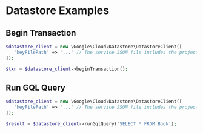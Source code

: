 # Datastore Examples #

## Begin Transaction ##

```php
$datastore_client = new \Google\Cloud\Datastore\DatastoreClient([
   'keyFilePath' => '...' // The service JSON file includes the projectID
]);

$txn = $datastore_client->beginTransaction();
```

## Run GQL Query ##

```php
$datastore_client = new \Google\Cloud\Datastore\DatastoreClient([
   'keyFilePath' => '...' // The service JSON file includes the projectID
]);

$result = $datastore_client->runGqlQuery('SELECT * FROM Book');
```
